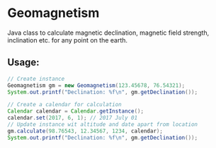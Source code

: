 # Geomagnetism
Java class to calculate magnetic declination, magnetic field strength, inclination etc. for any point on the earth.

## Usage:
```java
// Create instance
Geomagnetism gm = new Geomagnetism(123.45678, 76.54321);
System.out.printf("Declination: %f\n", gm.getDeclination());

// Create a calendar for calculation
Calendar calendar = Calendar.getInstance();
calendar.set(2017, 6, 1); // 2017 July 01
// Update instance wit altitude and date apart from location
gm.calculate(98.76543, 12.34567, 1234, calendar);
System.out.printf("Declination: %f\n", gm.getDeclination());
```
